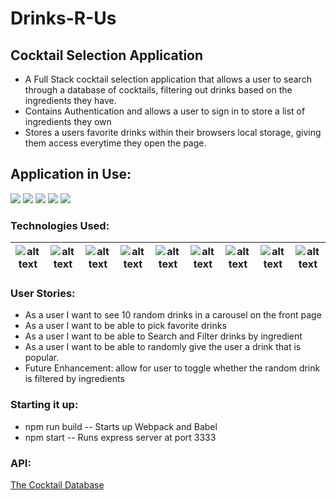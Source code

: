 # Drinks-R-Us

## Cocktail Selection Application
* A Full Stack cocktail selection application that allows a user to search through a database of cocktails, filtering out drinks based on the ingredients they have.
* Contains Authentication and allows a user to sign in to store a list of ingredients they own
* Stores a users favorite drinks within their browsers local storage, giving them access everytime they open the page.

## Application in Use:
![](Drunks-R-Us.gif)
![](Drunks-R-Us2.gif)
![](Drunks-R-Us3.gif)
![](Drunks-R-Us4.gif)
![](Drunks-R-Us5.gif)



### Technologies Used: 

| ![alt text](https://camo.githubusercontent.com/8ef526a51d3d45c10893ef7797662ec5acfcdcc05810c352a1e4122118393183/68747470733a2f2f69312e77702e636f6d2f74686569636f6d2e6f72672f77702d636f6e74656e742f75706c6f6164732f323031362f30332f6a732d6c6f676f2e706e673f73736c3d31 "Javascript") | ![alt text](https://camo.githubusercontent.com/4f9bcbe54072c61b079f9b1df1cbd039108c4379be7d17c41895c7e65b38ff7a/68747470733a2f2f7365656b6c6f676f2e636f6d2f696d616765732f432f637373332d6c6f676f2d383732343037353237342d7365656b6c6f676f2e636f6d2e706e67 "CSS") | ![alt text](https://camo.githubusercontent.com/0821ae25cbd292f1c724d2fbf808a78136e61c72ec42a1a961d2be9288441930/68747470733a2f2f7777772e77332e6f72672f68746d6c2f6c6f676f2f646f776e6c6f6164732f48544d4c355f4c6f676f5f3531322e706e67 "HTML5") | ![alt text](https://camo.githubusercontent.com/b19864f800e20ca559cd76b53f377ef65249119ce7a8da98becc200f6ef56e30/68747470733a2f2f7365656b6c6f676f2e636f6d2f696d616765732f4e2f6e6f64656a732d6c6f676f2d464245313232453337372d7365656b6c6f676f2e636f6d2e706e67 "NodeJS") | ![alt text](https://camo.githubusercontent.com/b8a0c6c174599d13501516d86c16fa5988efcaef279db070d0843647df18ca07/68747470733a2f2f656e637279707465642d74626e302e677374617469632e636f6d2f696d616765733f713d74626e253341414e6439476352566f6250717533704d58336c615646794d5a4431756e3779694e39594f6c394e6e646726757371703d434155 "React Bootstrap") | ![alt text](https://camo.githubusercontent.com/802e20f7bcfc7a1e39c54d46dbb6f6c512a3deb72ebaaeca1bbe4471ba401893/68747470733a2f2f696d67322e706e67696f2e636f6d2f657870726573732d6a732d706e672d352d706e672d696d6167652d657870726573736a732d706e672d3830305f3830302e706e67 "ExpressJS") | ![alt text](https://camo.githubusercontent.com/5814fc8336c83669102c44d5fff5d178a775c988404780519ec0a066f984dcc2/68747470733a2f2f6d69726f2e6d656469756d2e636f6d2f6d61782f3530302f312a63506837756a52496663484179346b57324144474f772e706e67 "React") | ![alt text](https://ih1.redbubble.net/image.1305874501.9819/flat,750x,075,f-pad,750x1000,f8f8f8.jpg "Node") | ![alt text](https://encrypted-tbn0.gstatic.com/images?q=tbn:ANd9GcQcjvDGqzTInBWJTiQDhAIlKfDnPet_R2tk0A&usqp=CAU "MongoDB")
|----------|----------|----------|----------|----------|----------|----------|----------|----------|

### User Stories:
* As a user I want to see 10 random drinks in a carousel on the front page
* As a user I want to be able to pick favorite drinks
* As a user I want to be able to Search and Filter drinks by ingredient
* As a user I want to be able to randomly give the user a drink that is popular.
* Future Enhancement: allow for user to toggle whether the random drink is filtered by ingredients

### Starting it up:
* npm run build -- Starts up Webpack and Babel
* npm start -- Runs express server at port 3333

### API:
[The Cocktail Database](https://www.thecocktaildb.com/api.php)
